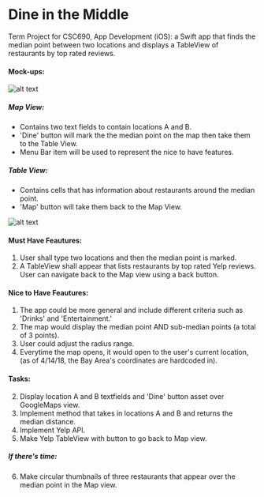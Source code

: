 # Dine in the Middle
Term Project for CSC690, App Development (iOS): a Swift app that finds the median point between two locations and displays a TableView of restaurants by top rated reviews.

#### Mock-ups:
![alt text](https://preview.ibb.co/fttWsS/IMG_4917.jpg)
##### Map View:
- Contains two text fields to contain locations A and B.
- 'Dine' button will mark the the median point on the map then take them to the Table View.
- Menu Bar item will be used to represent the nice to have features.
##### Table View:
- Contains cells that has information about restaurants around the median point.
- 'Map' button will take them back to the Map View.

![alt text](https://image.ibb.co/iT47z7/Screen_Shot_2018_04_17_at_1_13_24_PM.png)

#### Must Have Feautures:
1) User shall type two locations and then the median point is marked.
2) A TableView shall appear that lists restaurants by top rated Yelp reviews. User can navigate back to the Map view using a back button.

#### Nice to Have Feautures:
1) The app could be more general and include different criteria such as 'Drinks' and 'Entertainment.'
2) The map would display the median point AND sub-median points (a total of 3 points).
3) User could adjust the radius range.
4) Everytime the map opens, it would open to the user's current location, (as of 4/14/18, the Bay Area's coordinates are hardcoded in).

#### Tasks:
2) Display location A and B textfields and 'Dine' button asset over GoogleMaps view.
3) Implement method that takes in locations A and B and returns the median distance.
4) Implement Yelp API.
5) Make Yelp TableView with button to go back to Map view.
##### If there's time:
6) Make circular thumbnails of three restaurants that appear over the median point in the Map view.
